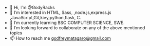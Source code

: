 - 👋 Hi, I’m @GodyRacks
- 👀 I’m interested in HTML, Sass, ,node.js,express.js ,JavaScript,Git,kivy,python,flask, C.
- 🌱 I’m currently learning BSC COMPUTER SCIENCE, SWE.
- 💞️ I’m looking forward to collaborate on any of the above mentioned topics 
- 📫 How to reach me godfreymatagaro@gmail.com

<!---
GodyRacks/GodyRacks is a ✨ special ✨ repository because its `README.md` (this file) appears on your GitHub profile.
You can click the Preview link to take a look at your changes.
--->
